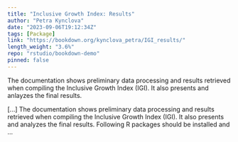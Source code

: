 ```yaml
---
title: "Inclusive Growth Index: Results"
author: "Petra Kynclova"
date: "2023-09-06T19:12:34Z"
tags: [Package]
link: "https://bookdown.org/kynclova_petra/IGI_results/"
length_weight: "3.6%"
repo: "rstudio/bookdown-demo"
pinned: false
---
```


<p>The documentation shows preliminary data processing and results retrieved when compiling the Inclusive Growth Index (IGI). It also presents and anlayzes the final results.</p> [...] The documentation shows preliminary data processing and results retrieved when compiling the Inclusive Growth Index (IGI). It also presents and analyzes the final results. Following R packages should be installed and ...
